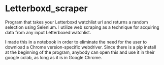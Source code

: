# Letterboxd_scraper
Program that takes your Letterboxd watchlist url and returns a random selection using Selenium. I utilize
web scraping as a technique for acquiring data from any input Letterboxed watchlist.

I made this in a notebook in order to eliminate the need for the user to download a Chrome version-specific webdriver.
Since there is a pip install at the beginning of the program, anybody can open this and use it in their google colab, as long as 
it is in Google Chrome.
